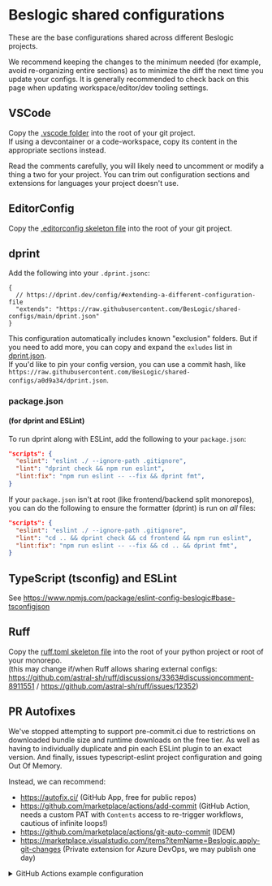 # Beslogic shared configurations

These are the base configurations shared across different Beslogic projects.

We recommend keeping the changes to the minimum needed (for example, avoid re-organizing entire sections) as to minimize the diff the next time you update your configs. It is generally recommended to check back on this page when updating workspace/editor/dev tooling settings.

## VSCode

Copy the [.vscode folder](/.vscode) into the root of your git project.\
If using a devcontainer or a code-workspace, copy its content in the appropriate sections instead.

Read the comments carefully, you will likely need to uncomment or modify a thing a two for your project. You can trim out configuration sections and extensions for languages your project doesn't use.

## EditorConfig

Copy the [.editorconfig skeleton file](/.editorconfig) into the root of your git project.

## dprint

Add the following into your `.dprint.jsonc`:

```jsonc
{
  // https://dprint.dev/config/#extending-a-different-configuration-file
  "extends": "https://raw.githubusercontent.com/BesLogic/shared-configs/main/dprint.json"
}
```

This configuration automatically includes known "exclusion" folders. But if you need to add more, you can copy and expand the `exludes` list in [dprint.json](/dprint.json).\
If you'd like to pin your config version, you can use a commit hash, like `https://raw.githubusercontent.com/BesLogic/shared-configs/a0d9a34/dprint.json`.

### package.json
#### (for dprint and ESLint)

To run dprint along with ESLint, add the following to your `package.json`:

```json
"scripts": {
  "eslint": "eslint ./ --ignore-path .gitignore",
  "lint": "dprint check && npm run eslint",
  "lint:fix": "npm run eslint -- --fix && dprint fmt",
}
```

If your `package.json` isn't at root (like frontend/backend split monorepos), you can do the following to ensure the formatter (dprint) is run on _all_ files:

```json
"scripts": {
  "eslint": "eslint ./ --ignore-path .gitignore",
  "lint": "cd .. && dprint check && cd frontend && npm run eslint",
  "lint:fix": "npm run eslint -- --fix && cd .. && dprint fmt",
}
```

## TypeScript (tsconfig) and ESLint

See <https://www.npmjs.com/package/eslint-config-beslogic#base-tsconfigjson>

## Ruff

Copy the [ruff.toml skeleton file](/ruff.toml) into the root of your python project or root of your monorepo.\
(this may change if/when Ruff allows sharing external configs: <https://github.com/astral-sh/ruff/discussions/3363#discussioncomment-8911551> / <https://github.com/astral-sh/ruff/issues/12352>)

## PR Autofixes

We've stopped attempting to support pre-commit.ci due to restrictions on downloaded bundle size and runtime downloads on the free tier. As well as having to individually duplicate and pin each ESLint plugin to an exact version. And finally, issues typescript-eslint project configuration and going Out Of Memory.

Instead, we can recommend:

- <https://autofix.ci/> (GitHub App, free for public repos)
- <https://github.com/marketplace/actions/add-commit> (GitHub Action, needs a custom PAT with `Contents` access to re-trigger workflows, cautious of infinite loops!)
- <https://github.com/marketplace/actions/git-auto-commit> (IDEM)
- <https://marketplace.visualstudio.com/items?itemName=Beslogic.apply-git-changes> (Private extension for Azure DevOps, we may publish one day)

<details>
<summary>GitHub Actions example configuration</summary>
  
```yaml
name: PR Autofixes

on:
  pull_request:
    branches:
      - main

jobs:
  Autofixes:
    runs-on: ubuntu-latest
    # Only run autofixes on PRs
    if: ${{ github.event_name == 'pull_request' }}
    steps:
      - uses: actions/checkout@v4
        with:
          # Checkout the fork/head-repository and push changes to the fork.
          # If you skip this, the base repository will be checked out and changes will be committed to the base repository!
          repository: ${{ github.event.pull_request.head.repo.full_name }}
          # Checkout the branch made in the fork. Will automatically push changes back to this branch.
          ref: ${{ github.event.pull_request.head.ref }}
          # Token with Contents permissions to allow retriggering workflow
          token: ${{ secrets.PR_AUTOFIX_PAT }}

      - uses: actions/setup-node@v4

      - run: npm ci

      # - uses: other_custom_steps

      # Ruff autofixes
      - uses: astral-sh/ruff-action@v1
        # Fix even on other steps failure
        if: ${{ !cancelled() }}
        with:
          args: check --fix
      - uses: astral-sh/ruff-action@v1
        # Fix even on other steps failure
        if: ${{ !cancelled() }}
        with:
          args: format

      # ESLint & Dprint autofixes
      - run: npm run lint:fix
        # Fix even on other steps failure
        if: ${{ !cancelled() }}

      # Using https://github.com/marketplace/actions/add-commit
      - name: Commit autofixes
        uses: EndBug/add-and-commit@v9
        # TODO: Prevent infinite loops, github.event.head_commit.author.name is not accessible in this context
        # if: ${{ github.event.head_commit.author.name != 'github-actions' }}
        # Push autofixes even on failure
        if: ${{ !cancelled() }}
        with:
          default_author: github_actions

      # OR using https://github.com/marketplace/actions/git-auto-commit
      - name: Commit autofixes
        uses: stefanzweifel/git-auto-commit-action@v5
        # TODO: Prevent infinite loops, github.event.head_commit.author.name is not accessible in this context
        # if: ${{ github.event.head_commit.author.name != 'github-actions' }}
        # Push autofixes even on failure
        if: ${{ !cancelled() }}
```
</details>

